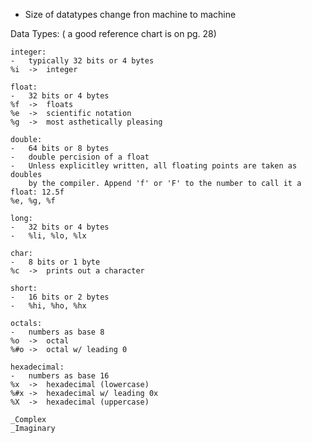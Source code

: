 *   Size of datatypes change fron machine to machine


Data Types:
( a good reference chart is on pg. 28)

    integer:
    -   typically 32 bits or 4 bytes
    %i  ->  integer
    
    float:
    -   32 bits or 4 bytes
    %f  ->  floats
    %e  ->  scientific notation
    %g  ->  most asthetically pleasing

    double:
    -   64 bits or 8 bytes
    -   double percision of a float
    -   Unless explicitley written, all floating points are taken as doubles
        by the compiler. Append 'f' or 'F' to the number to call it a float: 12.5f
    %e, %g, %f  
    
    long:
    -   32 bits or 4 bytes
    -   %li, %lo, %lx
    
    char:
    -   8 bits or 1 byte
    %c  ->  prints out a character

    short:
    -   16 bits or 2 bytes
    -   %hi, %ho, %hx

    octals:
    -   numbers as base 8
    %o  ->  octal
    %#o ->  octal w/ leading 0
    
    hexadecimal:
    -   numbers as base 16
    %x  ->  hexadecimal (lowercase)
    %#x ->  hexadecimal w/ leading 0x
    %X  ->  hexadecimal (uppercase)

    _Complex
    _Imaginary